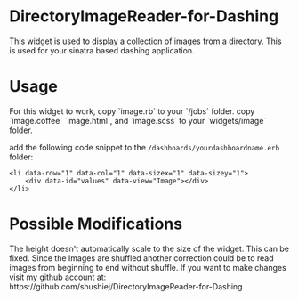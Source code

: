 DirectoryImageReader-for-Dashing
================================


This widget is used to display a collection of images from a directory. This is used for your sinatra based dashing application. 

<h1>Usage</h1>
For this widget to work, copy `image.rb` to your `/jobs` folder.
copy `image.coffee` `image.html`,  and `image.scss` to your `widgets/image` folder.


add the following code snippet to the `/dashboards/yourdashboardname.erb` folder:

```
<li data-row="1" data-col="1" data-sizex="1" data-sizey="1">
    <div data-id="values" data-view="Image"></div>
</li>
```
  
<h1>Possible Modifications</h1>
The height doesn't automatically scale to the size of the widget. This can be fixed.
Since the Images are shuffled another correction could be to read images from beginning to end without shuffle.
If you want to make changes visit my github account at: https://github.com/shushiej/DirectoryImageReader-for-Dashing

